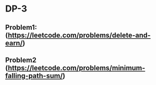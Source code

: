 # DP-3

## Problem1: (https://leetcode.com/problems/delete-and-earn/)
           

## Problem2 (https://leetcode.com/problems/minimum-falling-path-sum/)
